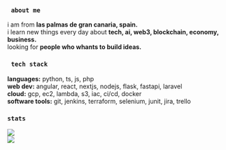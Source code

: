 ### `` about me``
i am from **las palmas de gran canaria, spain.**  
i learn new things every day about **tech, ai, web3, blockchain, economy, business.**  
looking for **people who whants to build ideas.**  

### `` tech stack`` 
**languages:**  python, ts, js, php\
**web dev:**  angular, react, nextjs, nodejs, flask, fastapi, laravel  
**cloud:**  gcp, ec2, lambda, s3, iac, ci/cd, docker  
**software tools:**  git, jenkins, terraform, selenium, junit, jira, trello

### `` stats ``
![](https://github-readme-streak-stats.herokuapp.com/?user=fr0ziii&theme=dark&hide_border=true)<br/>
![](https://github-readme-stats.vercel.app/api/top-langs/?username=fr0ziii&theme=dark&hide_border=true&include_all_commits=false&count_private=true&layout=compact)

